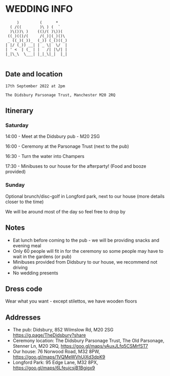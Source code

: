 # WEDDING INFO


```
     )         (      *     
  ( /((        )\ ) (  `    
  )\())\ )    (()/( )\))(   
 ((_)(()/(     /(_)|(_)()\  
 _ ((_)(_))_  (_)) (_()((_) 
| |/ (_)) __| | _ \|  \/  | 
| ' <  | (_ | |   /| |\/| | 
|_|\_\  \___| |_|_\|_|  |_| 
                           

```                                                                   
## Date and location

`17th September 2022 at 2pm`

`The Didsbury Parsonage Trust, Manchester M20 2RQ`

## Itinerary
### Saturday
14:00 - Meet at the Didsbury pub - M20 2SG

16:00 - Ceremony at the Parsonage Trust (next to the pub)

16:30 - Turn the water into Champers

17:30 - Minibuses to our house for the afterparty! (Food and booze provided)
### Sunday
Optional brunch/disc-golf in Longford park, next to our house (more details closer to the time)

We will be around most of the day so feel free to drop by

## Notes
* Eat lunch before coming to the pub - we will be providing snacks and evening meal
* Only 60 people will fit in for the ceremony so some people may have to wait in the gardens (or pub)
* Minibuses provided from Didsbury to our house, we recommend not driving
* No wedding presents

## Dress code
Wear what you want - except stilettos, we have wooden floors

## Addresses
* The pub: Didsbury, 852 Wilmslow Rd, M20 2SG https://g.page/TheDidsbury?share
* Ceremony location: The Didsbury Parsonage Trust, The Old Parsonage, Stenner Ln, M20 2RQ, https://goo.gl/maps/yAuxJLfq5CSMrfST7
* Our house: 76 Norwood Road, M32 8PW, https://goo.gl/maps/1VQMeWVhUjXd3dpK9
* Longford Park: 95 Edge Lane, M32 8PX, https://goo.gl/maps/6LfeujcsjB1Bgigx9
